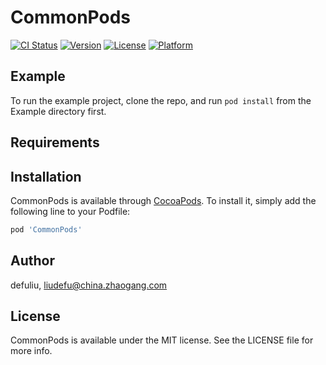 # CommonPods

[![CI Status](https://img.shields.io/travis/defuliu/CommonPods.svg?style=flat)](https://travis-ci.org/defuliu/CommonPods)
[![Version](https://img.shields.io/cocoapods/v/CommonPods.svg?style=flat)](https://cocoapods.org/pods/CommonPods)
[![License](https://img.shields.io/cocoapods/l/CommonPods.svg?style=flat)](https://cocoapods.org/pods/CommonPods)
[![Platform](https://img.shields.io/cocoapods/p/CommonPods.svg?style=flat)](https://cocoapods.org/pods/CommonPods)

## Example

To run the example project, clone the repo, and run `pod install` from the Example directory first.

## Requirements

## Installation

CommonPods is available through [CocoaPods](https://cocoapods.org). To install
it, simply add the following line to your Podfile:

```ruby
pod 'CommonPods'
```

## Author

defuliu, liudefu@china.zhaogang.com

## License

CommonPods is available under the MIT license. See the LICENSE file for more info.
